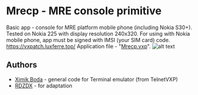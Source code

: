 # Mrecp - MRE console primitive
Basic app - console for MRE platform mobile phone (including Nokia S30+). Tested on Nokia 225 with display resolution 240x320. 
For using with Nokia mobile phone, app must be signed with IMSI (your SIM card) code.
https://vxpatch.luxferre.top/
Application file - "[Mrecp.vxp](https://github.com/RDZDX/mrecp/blob/main/Mrecp.vxp?raw=true)".
![alt text](https://rdzdx.github.io/mrecp/picture.jpg)

## Authors
- [Ximik Boda](https://github.com/XimikBoda) - general code for Terminal emulator (from TelnetVXP)
- [RDZDX](https://github.com/RDZDX) - for adaptation
